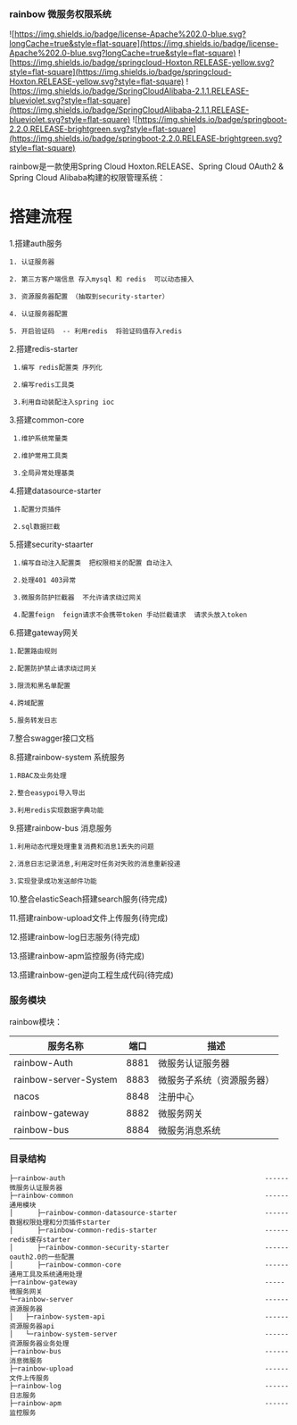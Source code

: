 ### rainbow 微服务权限系统
![https://img.shields.io/badge/license-Apache%202.0-blue.svg?longCache=true&style=flat-square](https://img.shields.io/badge/license-Apache%202.0-blue.svg?longCache=true&style=flat-square)
![https://img.shields.io/badge/springcloud-Hoxton.RELEASE-yellow.svg?style=flat-square](https://img.shields.io/badge/springcloud-Hoxton.RELEASE-yellow.svg?style=flat-square)
![https://img.shields.io/badge/SpringCloudAlibaba-2.1.1.RELEASE-blueviolet.svg?style=flat-square](https://img.shields.io/badge/SpringCloudAlibaba-2.1.1.RELEASE-blueviolet.svg?style=flat-square)
![https://img.shields.io/badge/springboot-2.2.0.RELEASE-brightgreen.svg?style=flat-square](https://img.shields.io/badge/springboot-2.2.0.RELEASE-brightgreen.svg?style=flat-square)


rainbow是一款使用Spring Cloud Hoxton.RELEASE、Spring Cloud OAuth2 & Spring Cloud Alibaba构建的权限管理系统：

# 搭建流程
1.搭建auth服务

    1. 认证服务器

    2. 第三方客户端信息 存入mysql 和 redis  可以动态接入

    3. 资源服务器配置 （抽取到security-starter）

    4. 认证服务器配置

    5. 开启验证码  -- 利用redis  将验证码值存入redis


2.搭建redis-starter

     1.编写 redis配置类 序列化

     2.编写redis工具类

     3.利用自动装配注入spring ioc

3.搭建common-core

     1.维护系统常量类

     2.维护常用工具类

     3.全局异常处理基类
   
4.搭建datasource-starter

     1.配置分页插件

     2.sql数据拦截

5.搭建security-staarter

     1.编写自动注入配置类  把权限相关的配置 自动注入

     2.处理401 403异常

     3.微服务防护拦截器  不允许请求绕过网关

     4.配置feign  feign请求不会携带token 手动拦截请求  请求头放入token


6.搭建gateway网关

    1.配置路由规则

    2.配置防护禁止请求绕过网关

    3.限流和黑名单配置

    4.跨域配置

    5.服务转发日志

7.整合swagger接口文档   

8.搭建rainbow-system 系统服务

    1.RBAC及业务处理

    2.整合easypoi导入导出
    
    3.利用redis实现数据字典功能

9.搭建rainbow-bus 消息服务

    1.利用动态代理处理重复消费和消息1丢失的问题

    2.消息日志记录消息,利用定时任务对失败的消息重新投递
    
    3.实现登录成功发送邮件功能


10.整合elasticSeach搭建search服务(待完成)

11.搭建rainbow-upload文件上传服务(待完成)

12.搭建rainbow-log日志服务(待完成)

13.搭建rainbow-apm监控服务(待完成)

13.搭建rainbow-gen逆向工程生成代码(待完成)


### 服务模块

rainbow模块：

服务名称 | 端口 | 描述
---|---|---
rainbow-Auth| 8881| 微服务认证服务器 
rainbow-server-System| 8883 | 微服务子系统（资源服务器）
nacos| 8848 | 注册中心
rainbow-gateway| 8882 |微服务网关
rainbow-bus| 8884 |微服务消息系统

### 目录结构
```
├─rainbow-auth                                                  ------ 微服务认证服务器
├─rainbow-common                                                ------ 通用模块
│      ├─rainbow-common-datasource-starter                      ------ 数据权限处理和分页插件starter
│      ├─rainbow-common-redis-starter                           ------ redis缓存starter
│      ├─rainbow-common-security-starter                        ------ oauth2.0的一些配置
│      ├─rainbow-common-core                                    ------ 通用工具及系统通用处理
├─rainbow-gateway                                               -----  微服务网关
└─rainbow-server                                                ------ 资源服务器
│   ├─rainbow-system-api                                        ------ 资源服务器api
│   └─rainbow-system-server                                     ------ 资源服务器业务处理
├─rainbow-bus                                                   ------ 消息微服务  
├─rainbow-upload                                                ------ 文件上传服务  
├─rainbow-log                                                   ------ 日志服务  
├─rainbow-apm                                                   ------ 监控服务  
```




